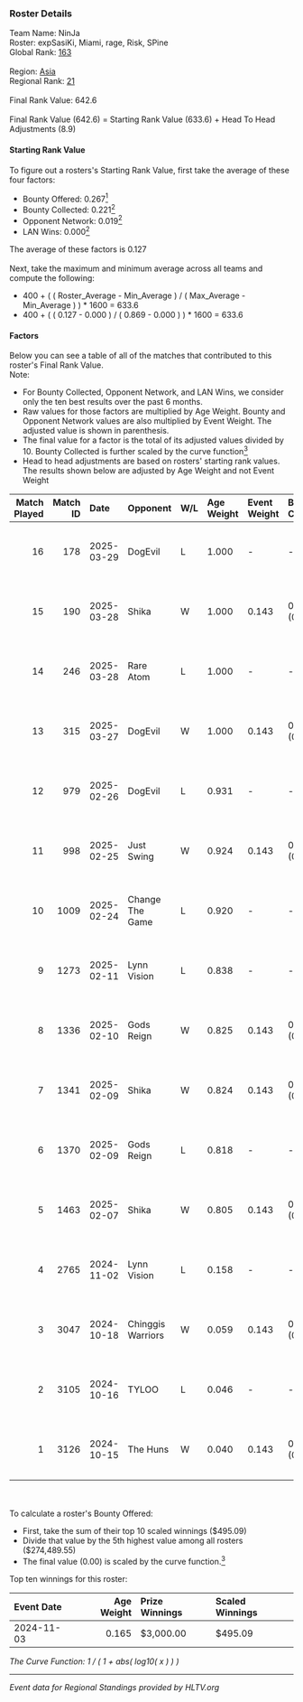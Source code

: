 ### Roster Details<br />
Team Name: NinJa<br />
Roster: expSasiKi, Miami, rage, Risk, SPine<br />
Global Rank: [163](../../standings_global_2025_04_07.md)<br />
<br />
Region: [Asia]( ../../standings_asia_2025_04_07.md)<br />
Regional Rank: [21]( ../../standings_asia_2025_04_07.md)<br />
<br />
Final Rank Value:  642.6<br />
<br />
Final Rank Value (642.6) = Starting Rank Value (633.6) + Head To Head Adjustments (8.9)<br />

#### Starting Rank Value<br />
To figure out a rosters's Starting Rank Value, first take the average of these four factors:<br />
- Bounty Offered: 0.267[<sup>1</sup>](#table2)
- Bounty Collected: 0.221[<sup>2</sup>](#table1)
- Opponent Network: 0.019[<sup>2</sup>](#table1)
- LAN Wins: 0.000[<sup>2</sup>](#table1)

The average of these factors is 0.127<br />
<br />
Next, take the maximum and minimum average across all teams and compute the following:<br />
- 400 + ( ( Roster_Average - Min_Average ) / ( Max_Average - Min_Average ) ) * 1600 = 633.6
- 400 + ( ( 0.127 - 0.000 ) / ( 0.869 - 0.000 ) ) * 1600 = 633.6


#### Factors<br />
Below you can see a table of all of the matches that contributed to this roster's Final Rank Value.<br />
Note:<br />

- For Bounty Collected, Opponent Network, and LAN Wins, we consider only the ten best results over the past 6 months.
- Raw values for those factors are multiplied by Age Weight. Bounty and Opponent Network values are also multiplied by Event Weight. The adjusted value is shown in parenthesis.
- The final value for a factor is the total of its adjusted values divided by 10. Bounty Collected is further scaled by the curve function[<sup>3</sup>](#curveFunction)
- Head to head adjustments are based on rosters' starting rank values. The results shown below are adjusted by Age Weight and not Event Weight
<span id="table1"></span><br />


| Match Played | Match ID | Date       | Opponent          | W/L | Age Weight | Event Weight | Bounty Collected | Opponent Network | LAN Wins  | H2H Adj. | Roster                              |
| -: | -: | :- | :- | :- | :- | :- | :- | :- | :- | -: | :- |
|           16 |      178 | 2025-03-29 | DogEvil           | L   | 1.000      | -            | -                | -                | -         |   -14.59 | expSasiKi, Miami, rage, Risk, SPine |
|           15 |      190 | 2025-03-28 | Shika             | W   | 1.000      | 0.143        | 0.000 (0.000)    | 0.148 (0.021)    | 0 (0.000) |    10.42 | expSasiKi, Miami, rage, Risk, SPine |
|           14 |      246 | 2025-03-28 | Rare Atom         | L   | 1.000      | -            | -                | -                | -         |    -3.04 | expSasiKi, Miami, rage, Risk, SPine |
|           13 |      315 | 2025-03-27 | DogEvil           | W   | 1.000      | 0.143        | 0.000 (0.000)    | 0.591 (0.084)    | 0 (0.000) |    15.86 | expSasiKi, Miami, rage, Risk, SPine |
|           12 |      979 | 2025-02-26 | DogEvil           | L   | 0.931      | -            | -                | -                | -         |   -15.09 | expSasiKi, Miami, rage, Risk, SPine |
|           11 |      998 | 2025-02-25 | Just Swing        | W   | 0.924      | 0.143        | 0.003 (0.000)    | 0.110 (0.015)    | 0 (0.000) |    13.94 | expSasiKi, Miami, rage, Risk, SPine |
|           10 |     1009 | 2025-02-24 | Change The Game   | L   | 0.920      | -            | -                | -                | -         |   -20.36 | expSasiKi, Miami, rage, Risk, SPine |
|            9 |     1273 | 2025-02-11 | Lynn Vision       | L   | 0.838      | -            | -                | -                | -         |    -7.89 | expSasiKi, Miami, rage, Risk, SPine |
|            8 |     1336 | 2025-02-10 | Gods Reign        | W   | 0.825      | 0.143        | 0.017 (0.002)    | 0.280 (0.033)    | 0 (0.000) |    19.12 | expSasiKi, Miami, rage, Risk, SPine |
|            7 |     1341 | 2025-02-09 | Shika             | W   | 0.824      | 0.143        | 0.000 (0.000)    | 0.148 (0.017)    | 0 (0.000) |     8.12 | expSasiKi, Miami, rage, Risk, SPine |
|            6 |     1370 | 2025-02-09 | Gods Reign        | L   | 0.818      | -            | -                | -                | -         |    -6.37 | expSasiKi, Miami, rage, Risk, SPine |
|            5 |     1463 | 2025-02-07 | Shika             | W   | 0.805      | 0.143        | 0.000 (0.000)    | 0.148 (0.017)    | 0 (0.000) |     7.70 | expSasiKi, Miami, rage, Risk, SPine |
|            4 |     2765 | 2024-11-02 | Lynn Vision       | L   | 0.158      | -            | -                | -                | -         |    -1.42 | FIOURN, Miami, rage, SPine, Zy88    |
|            3 |     3047 | 2024-10-18 | Chinggis Warriors | W   | 0.059      | 0.143        | 0.029 (0.000)    | 0.545 (0.005)    | 0 (0.000) |     1.60 | FIOURN, Miami, rage, SPine, Zy88    |
|            2 |     3105 | 2024-10-16 | TYLOO             | L   | 0.046      | -            | -                | -                | -         |    -0.23 | FIOURN, Miami, rage, SPine, Zy88    |
|            1 |     3126 | 2024-10-15 | The Huns          | W   | 0.040      | 0.143        | 0.064 (0.000)    | 0.479 (0.003)    | 0 (0.000) |     1.17 | FIOURN, Miami, rage, SPine, Zy88    |

<br />
<span id="table2"></span><br />
To calculate a roster's Bounty Offered:<br />

- First, take the sum of their top 10 scaled winnings ($495.09)
- Divide that value by the 5th highest value among all rosters ($274,489.55)
- The final value (0.00) is scaled by the curve function.[<sup>3</sup>](#curveFunction)

Top ten winnings for this roster:<br />

| Event Date | Age Weight | Prize Winnings | Scaled Winnings |
| :- | -: | :- | :- |
| 2024-11-03 |      0.165 | $3,000.00      | $495.09         |


<span id="curveFunction"></span>_The Curve Function: 1 / ( 1 + abs( log10( x ) ) )_<br />

---
_Event data for Regional Standings provided by HLTV.org_<br />
